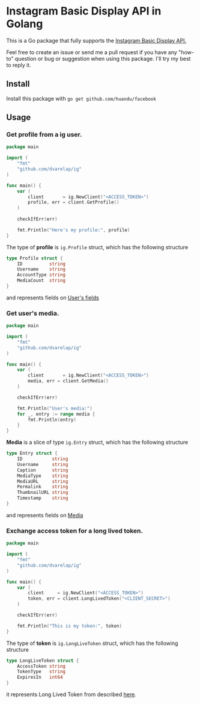 # Instagram Basic Display API in Golang

This is a Go package that fully supports the [Instagram Basic Display API.](https://developers.facebook.com/docs/instagram-basic-display-api/)

Feel free to create an issue or send me a pull request if you have any "how-to" question or bug or suggestion when using this package. I'll try my best to reply it.

## Install

Install this package with `go get github.com/huandu/facebook`

## Usage

### Get profile from a ig user.

```go
package main

import (
	"fmt"
	"github.com/dvarelap/ig"
)

func main() {
	var (
		client       = ig.NewClient("<ACCESS_TOKEN>")
		profile, err = client.GetProfile()
	)
        
    checkIfErr(err)

	fmt.Println("Here's my profile:", profile)
}
``` 

The type of **profile** is `ig.Profile` struct, which has the following structure

```go
type Profile struct {
	ID          string
	Username    string
	AccountType string
	MediaCount  string
}
```

and represents fields on [User's fields](https://developers.facebook.com/docs/instagram-basic-display-api/reference/user#fields)

### Get user's media.
```go
package main

import (
	"fmt"
	"github.com/dvarelap/ig"
)

func main() {
	var (
		client       = ig.NewClient("<ACCESS_TOKEN>")
		media, err = client.GetMedia()
	)

	checkIfErr(err)

	fmt.Println("User's media:")
	for _, entry := range media {
		fmt.Println(entry)
	}
}
```

**Media** is a slice of type `ig.Entry` struct,  which has the following structure
```go
type Entry struct {
	ID           string
	Username     string
	Caption      string
	MediaType    string
	MediaURL     string
	Permalink    string
	ThumbnailURL string
	Timestamp    string
}
```

and represents fields on [Media](https://developers.facebook.com/docs/instagram-basic-display-api/reference/media#fields)


### Exchange access token for a long lived token.

```go
package main

import (
	"fmt"
	"github.com/dvarelap/ig"
)

func main() {
	var (
		client     = ig.NewClient("<ACCESS_TOKEN>")
		token, err = client.LongLivedToken("<CLIENT_SECRET>")
	)

	checkIfErr(err)

	fmt.Println("This is my token:", token)
}
```

The type of **token** is `ig.LongLiveToken` struct, which has the following structure

```go
type LongLiveToken struct {
	AccessToken string
	TokenType   string
	ExpiresIn   int64 
}
```

it represents Long Lived Token from described [here](https://developers.facebook.com/docs/instagram-basic-display-api/guides/long-lived-access-tokens).
